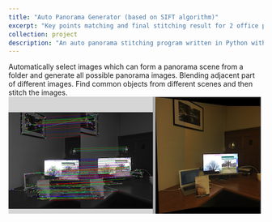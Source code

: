 ```yaml
---
title: "Auto Panorama Generator (based on SIFT algorithm)"
excerpt: "Key points matching and final stitching result for 2 office pictures<br/><img src='/images/project1.png'>"
collection: project
description: "An auto panorama stitching program written in Python with OpenCV. It mainly follows the routine described in the paper [\"Automatic Panoramic Image Stitching using Invariant Features\"](http://matthewalunbrown.com/papers/ijcv2007.pdf)"
---
```


Automatically select images which can form a panorama scene from a folder and generate all possible panorama images. Blending adjacent part of different images. Find common objects from different scenes and then stitch the images.
![](/images/project1.png)
